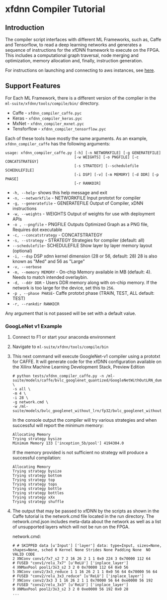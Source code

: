 # xfdnn Compiler Tutorial

## Introduction
The compiler script interfaces with different ML Frameworks, such as, Caffe and Tensorflow, to read a deep learning networks and generates a sequence of instructions for the xfDNN framework to execute on the FPGA.  This includes a computational graph traversal, node merging and optimization, memory allocation and, finally, instruction generation.

For instructions on launching and connecting to aws instances, see [here][].

## Support Features

For Each ML Framework, there is a different version of the complier in the `ml-suite/xfdnn/tools/compile/bin/` directory.
- Caffe - `xfdnn_compiler_caffe.pyc`
- Keras - `xfdnn_compiler_keras.pyc`
- MxNet - `xfdnn_compiler_mxnet.pyc`
- Tensforflow - `xfdnn_compiler_tensorflow.pyc`

Each of these tools have mostly the same arguments. As an example, `xfdnn_compiler_caffe` has the following arguments:

```
usage: xfdnn_compiler_caffe.py [-h] [-n NETWORKFILE] [-g GENERATEFILE]
                               [-w WEIGHTS] [-o PNGFILE] [-c CONCATSTRATEGY]
                               [-s STRATEGY] [--schedulefile SCHEDULEFILE]
                               [-i DSP] [-v] [-m MEMORY] [-d DDR] [-p PHASE]
                               [-r RANKDIR]
```				 
- `-h, --help`- shows this help message and exit
- `-n, --networkfile` - NETWORKFILE Input prototxt for compiler
- `-g, --generatefile` - GENERATEFILE Output of Compiler, xDNN instructions
- `-w, --weights` - WEIGHTS Output of weights for use with deployment APIs
- `-o , --pngfile` - PNGFILE Outputs Optimized Graph as a PNG file, Requires dot executable
- `-c, --concatstrategy` - CONCATSTRATEGY
- `-s, --strategy` - STRATEGY Strategies for compiler (default: all)
- `--schedulefile`- SCHEDULEFILE Show layer by layer memory layout  (optional)
-  `-i, --dsp` DSP xdnn kernel dimension (28 or 56, default: 28) 28 is also known as "Med" and 56 as "Large"
-  `-v, --verbose`
- `-m, --memory MEMORY` - On-chip Memory available in MB (default: 4). Needs to match intended overlaybin.
- `-d, --ddr DDR` - Users DDR memory along with on-chip memory. If the network is too large for the device, set this to `256`.
- `-p , --phase PHASE`- Caffe prototxt phase (TRAIN, TEST, ALL default: TEST)
- `-r, --rankdir RANKDIR`

Any argument that is not passed will be set with a default value.

### GoogLeNet v1 Example

1. Connect to F1 or start your anaconda environment
2. Navigate to `ml-suite/xfdnn/tools/compile/bin`
3. This next command will execute GoogleNet-v1 compiler using a prototxt for CAFFE.  It will generate code for the xfDNN configuration available on the Xilinx Machine Learning Development Stack, Preview Edition
	```
	# python tests/xfdnn_compiler_caffe.py -n /ml-suite/models/caffe/bvlc_googlenet_quantized/GoogleNetWithOutLRN_dummydata_deploy.prototxt \
	-s all \
	-m 4 \
	-i 28 \
	-g network.cmd \
	-w /ml-suite/models/bvlc_googlenet_without_lrn/fp32/bvlc_googlenet_without_lrn.caffemodel
	```

	In the console output the compiler will try various strategies and when successful will report the minimum memory:

	```
	Allocating Memory
	Trying strategy bysize
	Minimum Memory 133 ['inception_5b/pool'] 4194304.0
	```

	If the memory provided is not sufficient no strategy will produce a successful compilation:

	```
	Allocating Memory
	Trying strategy bysize
	Trying strategy bottom
	Trying strategy top
	Trying strategy tops
	Trying strategy bottle
	Trying strategy bottles
	Trying strategy xXx
	Trying strategy shuffle
	```

4. The output that may be passed to xfDNN by the scripts as shown in the Caffe tutorial is the network.cmd file located in the run directory.  The network.cmd.json includes meta-data about the network as well as a list of unsupported layers which will not be run on the FPGA.

	network.cmd:
	```
	# # SKIPPED data [u'Input'] ['layer'] data: type=Input, sizes=None, shapes=None, sched 0 Kernel None Strides None Padding None  NO VALID CODE
	2 XNConv conv1/7x7_s2 7 2 16 26 2 1 1 0x0 224 3 0x70000 112 64
	# FUSED "conv1/relu_7x7" [u'ReLU'] ['inplace_layer']
	4 XNMaxPool pool1/3x3_s2 3 2 0 0x70000 112 64 0x0 56
	5 XNConv conv2/3x3_reduce 1 1 16 26 2 1 1 0x0 56 64 0x70000 56 64
	# FUSED "conv2/relu_3x3_reduce" [u'ReLU'] ['inplace_layer']
	7 XNConv conv2/3x3 3 1 16 26 2 1 1 0x70000 56 64 0xe0000 56 192
	# FUSED "conv2/relu_3x3" [u'ReLU'] ['inplace_layer']
	9 XNMaxPool pool2/3x3_s2 3 2 0 0xe0000 56 192 0x0 28
	...
	```

[here]: aws-f1-launching.md
